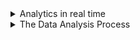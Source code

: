 <DETAILS><summary> Analytics in real time </summary>

The Data Analytics Revolution

Data analytics has transformed from a tool used by a few organizations to a widespread approach that drives business decisions. Originally, analytics focused on **descriptive data**, which is historical information such as customer transactions, inventory levels, or defect reports. This data is usually compiled monthly or quarterly and is not analyzed in real time.

Why it mattered:** Descriptive analytics helped businesses understand past performance. Examples include tracking product sales, company profitability, inventory lead times, and advertising success. The key goal was to present clear information to non-technical decision makers. Because the data did not change during analysis, the results were highly reliable.

Today, simply analysing past data is not enough. Organizations must react to **current conditions** and predict future trends. This is made possible by **next-generation analytics**, which leverages real-time data from diverse sources, including documents, social media, e-commerce platforms, sensors, and images.

Examples of advanced analytics in action:**  
- Banks detecting potentially fraudulent transactions as they happen.  
- Manufacturers monitoring defect reports to quickly adjust production.  
- Retailers responding instantly to customer feedback to improve products or sales strategies.

The result is that businesses no longer rely solely on management intuition or past results; they can make **fast, informed, and transformative decisions**. Data analysts and data science professionals are central to this revolution.



Different Types of Analysis

Data analytics is the process of using data to answer questions, uncover trends, and extract meaningful insights. There are four main types, each providing unique perspectives:

- Descriptive Analytics: Answers *“What happened?”*  
  Focuses on summarizing historical data to understand past events and performance.

- **Predictive Analytics:** Answers *“What might happen in the future?”*  
  Uses patterns in historical data to forecast future outcomes and trends.

- Prescriptive Analytics: Answers *“What should be done next?”*  
  Suggests actionable strategies based on predictive insights to optimize results.

- Diagnostic Analytics: Answers *“Why did this happen?”*  
  Investigates causes and relationships in past data to explain results.

Why these types matter:** Each type provides different insights and advantages. Used together, they offer a complete understanding of an organization’s performance, opportunities, and risks.

</details>

<details><summary> The Data Analysis Process </summary>

The Data Analysis Process

Data analysis can follow many different models, but a common approach is the **six-step Data Analysis Lifecycle**. This model is iterative, meaning steps can be repeated to ensure accuracy and confidence before moving forward. The six steps are:

1. Asking the Question**  
   Every analysis begins with a clear question. This could be simple, such as “Which bicycle colour is most popular with younger buyers?” or complex, like “Why are certain cancer cells resistant to radiation treatments?”  
   **Why:** Defining the question guides the entire analysis and ensures the data collected is relevant.

2. Getting the Data**  
   This step involves finding and obtaining data that can answer the question. It also includes checking if there is enough data to conduct a meaningful analysis.  
   Why: Without enough quality data, the analysis may be incomplete or misleading.

3. Investigating the Data**  
   Data can come from many sources and formats. Here, you check if the data is complete, consistent, and relevant to the analysis.  
   **Why:** Understanding the data prevents errors and ensures that results are reliable.

4. **Preparing the Data**  
   This involves transforming raw data into a usable format, often called “cleaning” the data. Tasks include removing blank records, correcting errors, and structuring data for analysis tools.  
   Why: Clean, well-structured data allows for accurate analysis and meaningful results.

5. Analysing the Data
   Analysis identifies patterns, correlations, and relationships in the data. It often involves statistical techniques and tools like spreadsheets, visualisations, or software applications.  
   Why: This is the step where insights are extracted, enabling informed decisions.

6. Presenting the Results
   The final step is sharing findings with decision-makers through reports, charts, or dashboards. Analysts may also provide recommendations based on the results.  
   **Why:** Clear presentation ensures that insights lead to actionable decisions.

---

Business Understanding

The first step, **Asking the Question**, is closely tied to business understanding. Analysts must align projects with business goals and stakeholder requirements. Every type of organization benefits from understanding its data to improve processes, customer engagement, and operational efficiency.

Example projects and questions:**

- Marketing focus:**  
  A bicycle company wants to improve sales by targeting marketing where it will be most effective. By analysing sales records and customer demographics, analysts can advise where advertising will increase new business.  

- Inventory management:**  
  A medical supply company wants to ensure it stocks the right products. Analysing hospital data on patient demographics and common diagnoses helps predict supply needs.  

- Product recommendations:**  
  Recommendation systems, such as those used by streaming or e-commerce platforms, analyse customer habits, ratings, and purchases to suggest new products or services.  

Why business understanding matters:** Aligning data projects with business goals ensures the analysis is actionable and relevant. 

Beyond business:** Data analysis can also answer personal questions or explore individual interests. Developing skills across the Data Analysis Lifecycle helps build a project portfolio, which is crucial for demonstrating capabilities to potential employers in data analytics.

</details>
